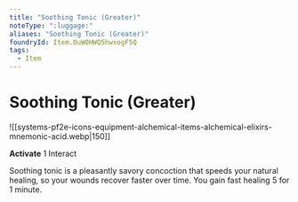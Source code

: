 ```yaml
---
title: "Soothing Tonic (Greater)"
noteType: ":luggage:"
aliases: "Soothing Tonic (Greater)"
foundryId: Item.OuW0HWQ5hwxogF5Q
tags:
  - Item
---
```


# Soothing Tonic (Greater)
![[systems-pf2e-icons-equipment-alchemical-items-alchemical-elixirs-mnemonic-acid.webp|150]]

**Activate** 1 Interact

Soothing tonic is a pleasantly savory concoction that speeds your natural healing, so your wounds recover faster over time. You gain fast healing 5 for 1 minute.


